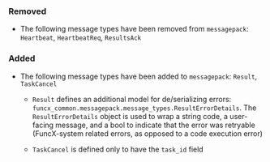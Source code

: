 ### Removed

- The following message types have been removed from `messagepack`:
    `Heartbeat`, `HeartbeatReq`, `ResultsAck`

### Added

- The following message types have been added to `messagepack`: `Result`,
  `TaskCancel`

  - `Result` defines an additional model for de/serializing errors:
    `funcx_common.messagepack.message_types.ResultErrorDetails`. The
    `ResultErrorDetails` object is used to wrap a string code, a user-facing
    message, and a bool to indicate that the error was retryable (FuncX-system
    related errors, as opposed to a code execution error)


  - `TaskCancel` is defined only to have the `task_id` field

